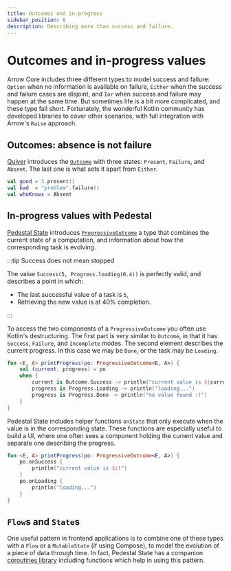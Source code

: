 ```yaml
---
title: Outcomes and in-progress
sidebar_position: 6
description: Describing more than success and failure.
---
```


# Outcomes and in-progress values

Arrow Core includes three different types to model success and failure:
`Option` when no information is available on failure,
`Either` when the success and failure cases are disjoint,
and `Ior` when success and failure may happen at the same time.
But sometimes life is a bit more complicated, and these type fall short.
Fortunately, the wonderful Kotlin community has developed libraries
to cover other scenarios, with full integration with Arrow's `Raise` approach.

## Outcomes: absence is not failure

[Quiver](https://block.github.io/quiver/) introduces the
[`Outcome`](https://block.github.io/quiver/-quiver%20-library/app.cash.quiver/index.html)
with three states: `Present`, `Failure`, and `Absent`. The last one is what
sets it apart from `Either`.

<!--- TEST_NAME OutcomeTest -->

<!--- INCLUDE
import app.cash.quiver.*
import app.cash.quiver.raise.*
-->

```kotlin
val good = 3.present()
val bad  = "problem".failure()
val whoKnows = Absent
```
<!--- KNIT example-outcome-01.kt -->

## In-progress values with Pedestal

[Pedestal State](https://opensavvy.gitlab.io/groundwork/pedestal/api-docs/state/index.html)
introduces [`ProgressiveOutcome`](https://opensavvy.gitlab.io/groundwork/pedestal/api-docs/state/opensavvy.state.progressive/-progressive-outcome/index.html)
a type that combines the current state of a computation, and information
about how the corresponding task is evolving.

:::tip Success does not mean stopped

The value `Success(5, Progress.loading(0.4))` is perfectly valid,
and describes a point in which:

- The last successful value of a task is `5`,
- Retrieving the new value is at 40% completion.

:::

<!--- INCLUDE
import opensavvy.progress.*
import opensavvy.state.outcome.*
import opensavvy.state.progressive.*
-->

To access the two components of a `ProgressiveOutcome` you often
use Kotlin's destructuring.
The first part is very similar to `Outcome`, in that it has `Success`,
`Failure`, and `Incomplete` modes.
The second element describes the current progress. In this case we may
be `Done`, or the task may be `Loading`.

```kotlin
fun <E, A> printProgress(po: ProgressiveOutcome<E, A>) {
    val (current, progress) = po
    when {
        current is Outcome.Success -> println("current value is ${current.value}!")
        progress is Progress.Loading -> println("loading...")
        progress is Progress.Done -> println("no value found :(")
    }
}
```
<!--- KNIT example-outcome-02.kt -->

<!--- INCLUDE
import opensavvy.progress.*
import opensavvy.state.outcome.*
import opensavvy.state.progressive.*
-->

Pedestal State includes helper functions `onState` that only execute when the 
value is in the corresponding state. These functions are especially useful
to build a UI, where one often sees a component holding the current value
and separate one describing the progress.

```kotlin
fun <E, A> printProgress(po: ProgressiveOutcome<E, A>) {
    po.onSuccess {
        println("current value is $it")
    }
    po.onLoading {
        println("loading...")
    }
}
```
<!--- KNIT example-outcome-03.kt -->

## `Flow`s and `State`s

One useful pattern in frontend applications is to combine one of these
types with a `Flow` or a `MutableState` (if using Compose), to model the
evolution of a piece of data through time. In fact, Pedestal State has
a companion [coroutines library](https://opensavvy.gitlab.io/groundwork/pedestal/api-docs/state-coroutines/index.html)
including functions which help in using this pattern.
